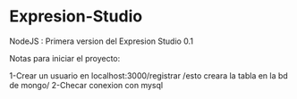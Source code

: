 # Expresion-Studio
NodeJS : Primera version del Expresion Studio 0.1

Notas para iniciar el proyecto:

1-Crear un usuario en localhost:3000/registrar /esto creara la tabla en la bd de mongo/
2-Checar conexion con mysql 
